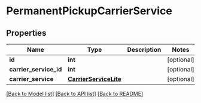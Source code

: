 # PermanentPickupCarrierService

## Properties
Name | Type | Description | Notes
------------ | ------------- | ------------- | -------------
**id** | **int** |  | [optional] 
**carrier_service_id** | **int** |  | [optional] 
**carrier_service** | [**CarrierServiceLite**](CarrierServiceLite.md) |  | [optional] 

[[Back to Model list]](../README.md#documentation-for-models) [[Back to API list]](../README.md#documentation-for-api-endpoints) [[Back to README]](../README.md)

